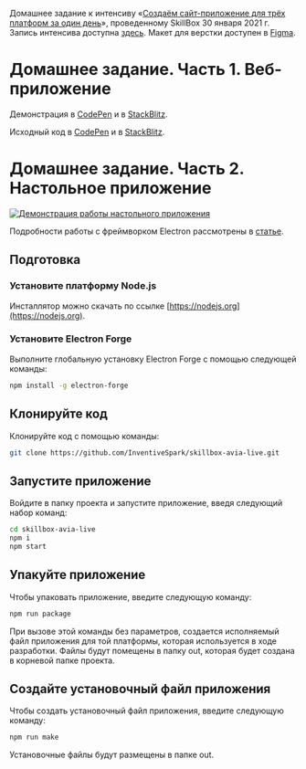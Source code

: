 Домашнее задание к интенсиву «[Создаём сайт-приложение для трёх платформ за один день](https://webinar.skillbox.ru/frontend-app)», проведенному SkillBox 30 января 2021 г. Запись интенсива доступна [здесь](https://live.skillbox.ru/webinars/code/sozdayom-sait-prilozhenie-dlya-3-platform-za-odin-den300121/). Макет для верстки доступен в [Figma](https://www.figma.com/file/Pvf4Uv4ShOFVzczuHvsxyy/Avia_Tickets-(Copy)).

# Домашнее задание. Часть 1. Веб-приложение

Демонстрация в [CodePen](https://codepen.io/inventivespark/full/YzpXWvq) и в [StackBlitz](https://web-platform-uxwkmi.stackblitz.io/).

Исходный код в [CodePen](https://codepen.io/inventivespark/pen/YzpXWvq) и в [StackBlitz](https://stackblitz.com/edit/web-platform-uxwkmi).


# Домашнее задание. Часть 2. Настольное приложение

[![Демонстрация работы настольного приложения](https://yt-embed.herokuapp.com/embed?v=VE5FY9qCOX8)](https://www.youtube.com/watch?v=VE5FY9qCOX8Y "Демонстрация работы настольного приложения")

Подробности работы с фреймворком Electron рассмотрены в [статье](https://habr.com/ru/company/ruvds/blog/436466/).

## Подготовка

### Установите платформу Node.js

Инсталлятор можно скачать по ссылке [https://nodejs.org](https://nodejs.org).

### Установите Electron Forge

Выполните глобальную установку Electron Forge с помощью следующей команды:

```bash
npm install -g electron-forge
```

## Клонируйте код

Клонируйте код с помощью команды:

```bash
git clone https://github.com/InventiveSpark/skillbox-avia-live.git
```

## Запустите приложение

Войдите в папку проекта и запустите приложение, введя следующий набор команд:

```bash
cd skillbox-avia-live
npm i
npm start
```

## Упакуйте приложение

Чтобы упаковать приложение, введите следующую команду:

```bash
npm run package
```

При вызове этой команды без параметров, создается исполняемый файл приложения для той платформы, которая используется в ходе разработки. Файлы будут помещены в папку out, которая будет создана в корневой папке проекта.

## Создайте установочный файл приложения

Чтобы создать установочный файл приложения, введите следующую команду:

```bash
npm run make
```

Установочные файлы будут размещены в папке out.
